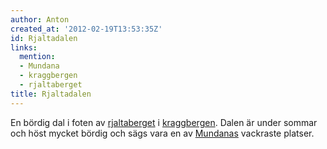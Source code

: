 ```yaml
---
author: Anton
created_at: '2012-02-19T13:53:35Z'
id: Rjaltadalen
links:
  mention:
  - Mundana
  - kraggbergen
  - rjaltaberget
title: Rjaltadalen
---
```


En bördig dal i foten av [rjaltaberget] i [kraggbergen]. Dalen är under sommar och höst mycket
bördig och sägs vara en av [Mundanas] vackraste platser.

  [rjaltaberget]: rjaltaberget
  [kraggbergen]: kraggbergen
  [Mundanas]: Mundana
